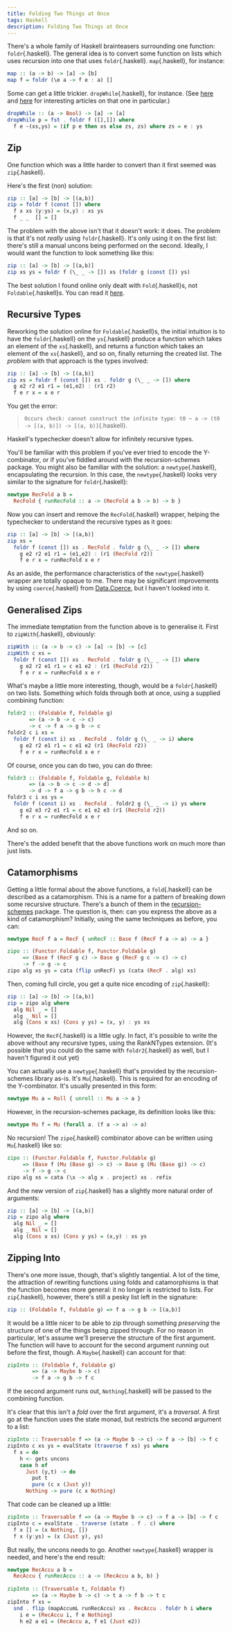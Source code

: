 ```yaml
---
title: Folding Two Things at Once
tags: Haskell
description: Folding Two Things at Once
---
```


There's a whole family of Haskell brainteasers surrounding one function: `foldr`{.haskell}. The general idea is to convert some function on lists which uses recursion into one that uses `foldr`{.haskell}. `map`{.haskell}, for instance:

```haskell
map :: (a -> b) -> [a] -> [b]
map f = foldr (\e a -> f e : a) []
```

Some can get a little trickier. `dropWhile`{.haskell}, for instance. (See [here](https://wiki.haskell.org/wikiupload/1/14/TMR-Issue6.pdf) and [here](http://www.cs.nott.ac.uk/~pszgmh/fold.pdf) for interesting articles on that one in particular.)

```haskell
dropWhile :: (a -> Bool) -> [a] -> [a]
dropWhile p = fst . foldr f ([],[]) where
  f e ~(xs,ys) = (if p e then xs else zs, zs) where zs = e : ys
```

## Zip

One function which was a little harder to convert than it first seemed was `zip`{.haskell}.

Here's the first (non) solution:

```haskell
zip :: [a] -> [b] -> [(a,b)]
zip = foldr f (const []) where
  f x xs (y:ys) = (x,y) : xs ys
  f _ _  [] = []
```

The problem with the above isn't that it doesn't work: it does. The problem is that it's not *really* using `foldr`{.haskell}. It's only using it on the first list: there's still a manual uncons being performed on the second. Ideally, I would want the function to look something like this:

```haskell
zip :: [a] -> [b] -> [(a,b)]
zip xs ys = foldr f (\_ _ -> []) xs (foldr g (const []) ys)
```

The best solution I found online only dealt with `Fold`{.haskell}s, not `Foldable`{.haskell}s. You can read it [here](http://okmij.org/ftp/Haskell/zip-folds.lhs).

## Recursive Types

Reworking the solution online for `Foldable`{.haskell}s, the initial intuition is to have the `foldr`{.haskell} on the `ys`{.haskell} produce a function which takes an element of the `xs`{.haskell}, and returns a function which takes an element of the `xs`{.haskell}, and so on, finally returning the created list. The *problem* with that approach is the types involved:

```haskell
zip :: [a] -> [b] -> [(a,b)]
zip xs = foldr f (const []) xs . foldr g (\_ _ -> []) where
  g e2 r2 e1 r1 = (e1,e2) : (r1 r2)
  f e r x = x e r
```

You get the error:

> `Occurs check: cannot construct the infinite type: t0 ~ a -> (t0 -> [(a, b)]) -> [(a, b)]`{.haskell}.

Haskell's typechecker doesn't allow for infinitely recursive types. 

You'll be familiar with this problem if you've ever tried to encode the Y-combinator, or if you've fiddled around with the recursion-schemes package. You might also be familiar with the solution: a `newtype`{.haskell}, encapsulating the recursion. In this case, the `newtype`{.haskell} looks very similar to the signature for `foldr`{.haskell}:

```haskell
newtype RecFold a b = 
  RecFold { runRecFold :: a -> (RecFold a b -> b) -> b }
```

Now you can insert and remove the `RecFold`{.haskell} wrapper, helping the typechecker to understand the recursive types as it goes:

```haskell
zip :: [a] -> [b] -> [(a,b)]
zip xs =
  foldr f (const []) xs . RecFold . foldr g (\_ _ -> []) where
    g e2 r2 e1 r1 = (e1,e2) : (r1 (RecFold r2))
    f e r x = runRecFold x e r
```

As an aside, the performance characteristics of the `newtype`{.haskell} wrapper are totally opaque to me. There may be significant improvements by using `coerce`{.haskell} from [Data.Coerce](https://hackage.haskell.org/package/base-4.8.2.0/docs/Data-Coerce.html), but I haven't looked into it.

## Generalised Zips

The immediate temptation from the function above is to generalise it. First to `zipWith`{.haskell}, obviously:

```haskell
zipWith :: (a -> b -> c) -> [a] -> [b] -> [c]
zipWith c xs =
  foldr f (const []) xs . RecFold . foldr g (\_ _ -> []) where
    g e2 r2 e1 r1 = c e1 e2 : (r1 (RecFold r2))
    f e r x = runRecFold x e r
```

What's maybe a little more interesting, though, would be a `foldr`{.haskell} on two lists. Something which folds through both at once, using a supplied combining function:

```haskell
foldr2 :: (Foldable f, Foldable g)
       => (a -> b -> c -> c)
       -> c -> f a -> g b -> c
foldr2 c i xs =
  foldr f (const i) xs . RecFold . foldr g (\_ _ -> i) where
    g e2 r2 e1 r1 = c e1 e2 (r1 (RecFold r2))
    f e r x = runRecFold x e r
```

Of course, once you can do two, you can do three:

```haskell
foldr3 :: (Foldable f, Foldable g, Foldable h)
       => (a -> b -> c -> d -> d)
       -> d -> f a -> g b -> h c -> d
foldr3 c i xs ys =
  foldr f (const i) xs . RecFold . foldr2 g (\_ _ -> i) ys where
    g e2 e3 r2 e1 r1 = c e1 e2 e3 (r1 (RecFold r2))
    f e r x = runRecFold x e r
```

And so on.

There's the added benefit that the above functions work on much more than just lists.

## Catamorphisms

Getting a little formal about the above functions, a `fold`{.haskell} can be described as a catamorphism. This is a name for a pattern of breaking down some recursive structure. There's a bunch of them in the [recursion-schemes](https://hackage.haskell.org/package/recursion-schemes-4.1.2/docs/Data-Functor-Foldable.html) package. The question is, then: can you express the above as a kind of catamorphism? Initially, using the same techniques as before, you can:

```haskell
newtype RecF f a = RecF { unRecF :: Base f (RecF f a -> a) -> a }

zipo :: (Functor.Foldable f, Functor.Foldable g)
     => (Base f (RecF g c) -> Base g (RecF g c -> c) -> c)
     -> f -> g -> c
zipo alg xs ys = cata (flip unRecF) ys (cata (RecF . alg) xs)
```

Then, coming full circle, you get a quite nice encoding of `zip`{.haskell}:

```haskell
zip :: [a] -> [b] -> [(a,b)]
zip = zipo alg where
  alg Nil _ = []
  alg _ Nil = []
  alg (Cons x xs) (Cons y ys) = (x, y) : ys xs
```

However, the `RecF`{.haskell} is a little ugly. In fact, it's possible to write the above without any recursive types, using the RankNTypes extension. (It's possible that you could do the same with `foldr2`{.haskell} as well, but I haven't figured it out yet)

You can actually use a `newtype`{.haskell} that's provided by the recursion-schemes library as-is. It's `Mu`{.haskell}. This is required for an encoding of the Y-combinator. It's usually presented in this form:

```haskell
newtype Mu a = Roll { unroll :: Mu a -> a }
```

However, in the recursion-schemes package, its definition looks like this:

```haskell
newtype Mu f = Mu (forall a. (f a -> a) -> a)
```

No recursion! The `zipo`{.haskell} combinator above can be written using `Mu`{.haskell} like so:

```haskell
zipo :: (Functor.Foldable f, Functor.Foldable g)
     => (Base f (Mu (Base g) -> c) -> Base g (Mu (Base g)) -> c)
     -> f -> g -> c
zipo alg xs = cata (\x -> alg x . project) xs . refix
```

And the new version of `zip`{.haskell} has a slightly more natural order of arguments:

```haskell
zip :: [a] -> [b] -> [(a,b)]
zip = zipo alg where
  alg Nil _ = []
  alg _ Nil = []
  alg (Cons x xs) (Cons y ys) = (x,y) : xs ys
```

## Zipping Into

There's one more issue, though, that's slightly tangential. A lot of the time, the attraction of rewriting functions using folds and catamorphisms is that the function becomes more general: it no longer is restricted to lists. For `zip`{.haskell}, however, there's still a pesky list left in the signature:

```haskell
zip :: (Foldable f, Foldable g) => f a -> g b -> [(a,b)]
```

It would be a little nicer to be able to zip through something *preserving* the structure of one of the things being zipped through. For no reason in particular, let's assume we'll preserve the structure of the first argument. The function will have to account for the second argument running out before the first, though. A `Maybe`{.haskell} can account for that:

```haskell
zipInto :: (Foldable f, Foldable g) 
        => (a -> Maybe b -> c) 
        -> f a -> g b -> f c
```

If the second argument runs out, `Nothing`{.haskell} will be passed to the combining function.

It's clear that this isn't a *fold* over the first argument, it's a *traversal*. A first go at the function uses the state monad, but restricts the second argument to a list:

```haskell
zipInto :: Traversable f => (a -> Maybe b -> c) -> f a -> [b] -> f c
zipInto c xs ys = evalState (traverse f xs) ys where
  f x = do
    h <- gets uncons
    case h of 
      Just (y,t) -> do 
        put t
        pure (c x (Just y))
      Nothing -> pure (c x Nothing)
```

That code can be cleaned up a little:

```haskell
zipInto :: Traversable f => (a -> Maybe b -> c) -> f a -> [b] -> f c 
zipInto c = evalState . traverse (state . f . c) where
  f x [] = (x Nothing, [])
  f x (y:ys) = (x (Just y), ys)
```

But really, the uncons needs to go. Another `newtype`{.haskell} wrapper is needed, and here's the end result:

```haskell
newtype RecAccu a b =
  RecAccu { runRecAccu :: a -> (RecAccu a b, b) }
  
zipInto :: (Traversable t, Foldable f)
        => (a -> Maybe b -> c) -> t a -> f b -> t c
zipInto f xs =
  snd . flip (mapAccumL runRecAccu) xs . RecAccu . foldr h i where
    i e = (RecAccu i, f e Nothing)
    h e2 a e1 = (RecAccu a, f e1 (Just e2))
```
